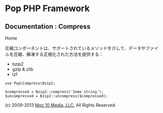 Pop PHP Framework
=================

Documentation : Compress
------------------------

Home

圧縮コンポーネントは、サポートされているメソッドを介して、データやファイルを圧縮、解凍する正規化された方法を提供する：

-   bzip2
-   gzip & zlib
-   lzf

<!-- -->

    use Pop\Compress\Bzip2;

    $compressed = Bzip2::compress('Some string');
    $uncompressed = Bzip2::uncompress($compressed);

\(c) 2009-2013 [Moc 10 Media, LLC.](http://www.moc10media.com) All
Rights Reserved.
